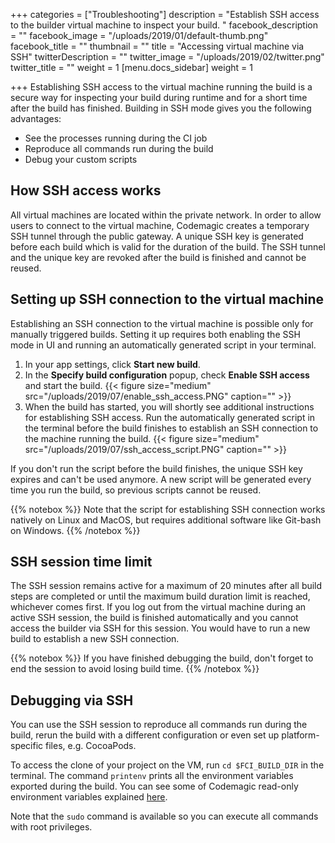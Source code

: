 +++
categories = ["Troubleshooting"]
description = "Establish SSH access to the builder virtual machine to inspect your build.  "
facebook_description = ""
facebook_image = "/uploads/2019/01/default-thumb.png"
facebook_title = ""
thumbnail = ""
title = "Accessing virtual machine via SSH"
twitterDescription = ""
twitter_image = "/uploads/2019/02/twitter.png"
twitter_title = ""
weight = 1
[menu.docs_sidebar]
weight = 1

+++
Establishing SSH access to the virtual machine running the build is a secure way for inspecting your build during runtime and for a short time after the build has finished. Building in SSH mode gives you the following advantages:

* See the processes running during the CI job
* Reproduce all commands run during the build
* Debug your custom scripts

## How SSH access works

All virtual machines are located within the private network. In order to allow users to connect to the virtual machine, Codemagic creates a temporary SSH tunnel through the public gateway. A unique SSH key is generated before each build which is valid for the duration of the build. The SSH tunnel and the unique key are revoked after the build is finished and cannot be reused.

## Setting up SSH connection to the virtual machine

Establishing an SSH connection to the virtual machine is possible only for manually triggered builds. Setting it up requires both enabling the SSH mode in UI and running an automatically generated script in your terminal.

1. In your app settings, click **Start new build**.
2. In the **Specify build configuration** popup, check **Enable SSH access** and start the build.
   {{< figure size="medium" src="/uploads/2019/07/enable_ssh_access.PNG" caption="" >}}
3. When the build has started, you will shortly see additional instructions for establishing SSH access. Run the automatically generated script in the terminal before the build finishes to establish an SSH connection to the machine running the build.
	{{< figure size="medium" src="/uploads/2019/07/ssh_access_script.PNG" caption="" >}}

If you don't run the script before the build finishes, the unique SSH key expires and can't be used anymore. A new script will be generated every time you run the build, so previous scripts cannot be reused.

{{% notebox %}}
Note that the script for establishing SSH connection works natively on Linux and MacOS, but requires additional software like Git-bash on Windows.
{{% /notebox %}}

## SSH session time limit

The SSH session remains active for a maximum of 20 minutes after all build steps are completed or until the maximum build duration limit is reached, whichever comes first. If you log out from the virtual machine during an active SSH session, the build is finished automatically and you cannot access the builder via SSH for this session. You would have to run a new build to establish a new SSH connection.

{{% notebox %}}
If you have finished debugging the build, don't forget to end the session to avoid losing build time.
{{% /notebox %}}

## Debugging via SSH

You can use the SSH session to reproduce all commands run during the build, rerun the build with a different configuration or even set up platform-specific files, e.g. CocoaPods.

To access the clone of your project on the VM, run `cd $FCI_BUILD_DIR` in the terminal. The command `printenv` prints all the environment variables exported during the build. You can see some of Codemagic read-only environment variables explained [here](https://docs.codemagic.io/building/environment-variables/#codemagic-read-only-environment-variables).

Note that the `sudo` command is available so you can execute all commands with root privileges.